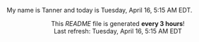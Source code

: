 My name is Tanner and today is Tuesday, April 16, 5:15 AM EDT.

<p align="center">This <i>README</i> file is generated <b>every 3 hours</b>!</br>Last refresh: Tuesday, April 16, 5:15 AM EDT<br /></p>
